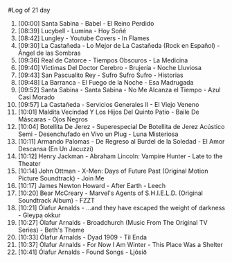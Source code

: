 #Log of 21 day

1. [00:00] Santa Sabina - Babel - El Reino Perdido
1. [08:39] Lucybell - Lumina - Hoy Soñé
1. [08:42] Lungley - Youtube Covers - In Flames
1. [09:30] La Castañeda - Lo Mejor de La Castañeda (Rock en Español) - Ángel de las Sombras
1. [09:36] Real de Catorce - Tiempos Obscuros - La Medicina
1. [09:40] Víctimas Del Doctor Cerebro - Brujería - Noche Lluviosa
1. [09:43] San Pascualito Rey - Sufro Sufro Sufro - Historias
1. [09:48] La Barranca - El Fuego de la Noche - Esa Madrugada
1. [09:52] Santa Sabina - Santa Sabina - No Me Alcanza el Tiempo - Azul Casi Morado
1. [09:57] La Castañeda - Servicios Generales II - El Viejo Veneno
1. [10:01] Maldita Vecindad Y Los Hijos Del Quinto Patio - Baile De Máscaras - Ojos Negros
1. [10:04] Botellita De Jerez - Superespecial De Botellita de Jerez Acústico Semi - Desenchufado en Vivo un Plug - Luna Misteriosa
1. [10:11] Armando Palomas - De Regreso al Burdel de la Soledad - El Amor Descansa (En Un Jacuzzi)
1. [10:12] Henry Jackman - Abraham Lincoln: Vampire Hunter - Late to the Theater
1. [10:14] John Ottman - X-Men: Days of Future Past (Original Motion Picture Soundtrack) - Join Me
1. [10:17] James Newton Howard - After Earth - Leech
1. [10:20] Bear McCreary - Marvel's Agents of S.H.I.E.L.D. (Original Soundtrack Album) - FZZT
1. [10:21] Ólafur Arnalds - ...and they have escaped the weight of darkness - Gleypa okkur
1. [10:27] Ólafur Arnalds - Broadchurch (Music From The Original TV Series) - Beth's Theme
1. [10:33] Ólafur Arnalds - Dyad 1909 - Til Enda
1. [10:37] Ólafur Arnalds - For Now I Am Winter - This Place Was a Shelter
1. [10:41] Ólafur Arnalds - Found Songs - Ljósið
